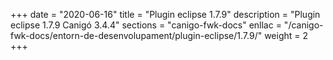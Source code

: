 +++
date        = "2020-06-16"
title       = "Plugin eclipse 1.7.9"
description = "Plugin eclipse 1.7.9 Canigó 3.4.4"
sections    = "canigo-fwk-docs"
enllac		= "/canigo-fwk-docs/entorn-de-desenvolupament/plugin-eclipse/1.7.9/"
weight		= 2
+++
